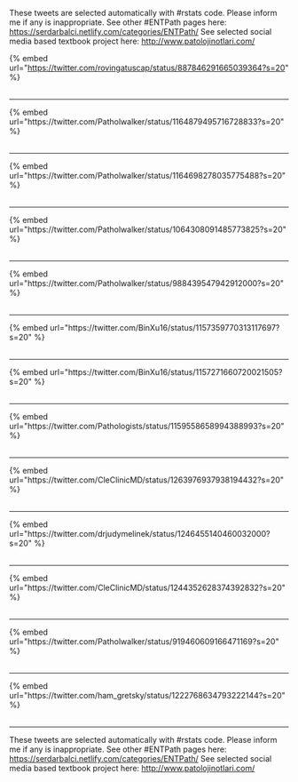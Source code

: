 

These tweets are selected automatically with #rstats code. Please inform me if any is inappropriate.
See other #ENTPath pages here: https://serdarbalci.netlify.com/categories/ENTPath/ 
See selected social media based textbook project here: http://www.patolojinotlari.com/

{% embed url="https://twitter.com/rovingatuscap/status/887846291665039364?s=20" %}<br>
<br>
<hr>
{% embed url="https://twitter.com/Patholwalker/status/1164879495716728833?s=20" %}<br>
<br>
<hr>
{% embed url="https://twitter.com/Patholwalker/status/1164698278035775488?s=20" %}<br>
<br>
<hr>
{% embed url="https://twitter.com/Patholwalker/status/1064308091485773825?s=20" %}<br>
<br>
<hr>
{% embed url="https://twitter.com/Patholwalker/status/988439547942912000?s=20" %}<br>
<br>
<hr>
{% embed url="https://twitter.com/BinXu16/status/1157359770313117697?s=20" %}<br>
<br>
<hr>
{% embed url="https://twitter.com/BinXu16/status/1157271660720021505?s=20" %}<br>
<br>
<hr>
{% embed url="https://twitter.com/Pathologists/status/1159558658994388993?s=20" %}<br>
<br>
<hr>
{% embed url="https://twitter.com/CleClinicMD/status/1263976937938194432?s=20" %}<br>
<br>
<hr>
{% embed url="https://twitter.com/drjudymelinek/status/1246455140460032000?s=20" %}<br>
<br>
<hr>
{% embed url="https://twitter.com/CleClinicMD/status/1244352628374392832?s=20" %}<br>
<br>
<hr>
{% embed url="https://twitter.com/Patholwalker/status/919460609166471169?s=20" %}<br>
<br>
<hr>
{% embed url="https://twitter.com/ham_gretsky/status/1222768634793222144?s=20" %}<br>
<br>
<hr>


These tweets are selected automatically with #rstats code. Please inform me if any is inappropriate.
See other #ENTPath pages here: https://serdarbalci.netlify.com/categories/ENTPath/ 
See selected social media based textbook project here: http://www.patolojinotlari.com/

